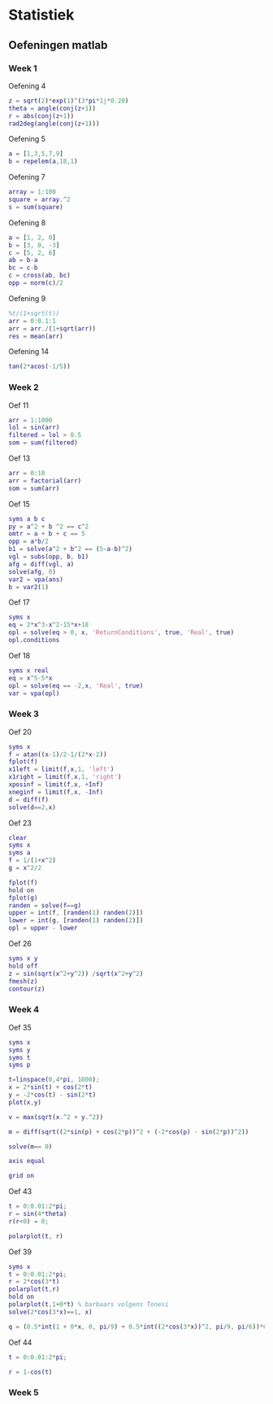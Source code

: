 # Statistiek





## Oefeningen matlab

### Week 1

Oefening 4

```matlab
z = sqrt(2)*exp(1)^(3*pi*1j*0.20)
theta = angle(conj(z+1))
r = abs(conj(z+1))
rad2deg(angle(conj(z+1)))
```

Oefening 5

```matlab
a = [1,3,5,7,9]
b = repelem(a,18,1)
```

Oefening 7

```matlab
array = 1:100
square = array.^2
s = sum(square)
```

Oefening 8

```matlab
a = [1, 2, 0]
b = [3, 0, -3]
c = [5, 2, 6]
ab = b-a
bc = c-b
c = cross(ab, bc)
opp = norm(c)/2
```

Oefening 9

```matlab
%t/(1+sqrt(t))
arr = 0:0.1:1
arr = arr./(1+sqrt(arr))
res = mean(arr)
```

Oefening 14

```matlab
tan(2*acos(-1/5))
```

### Week 2

Oef 11

```matlab
arr = 1:1000
lol = sin(arr)
filtered = lol > 0.5
som = sum(filtered)
```

Oef 13

```matlab
arr = 0:10
arr = factorial(arr)
som = sum(arr)
```

Oef 15

```matlab
syms a b c
py = a^2 + b ^2 == c^2
omtr = a + b + c == 5
opp = a*b/2
b1 = solve(a^2 + b^2 == (5-a-b)^2)
vgl = subs(opp, b, b1)
afg = diff(vgl, a)
solve(afg, 0)
var2 = vpa(ans)
b = var2(1)
```

Oef 17

```matlab
syms x 
eq = 2*x^3-x^2-15*x+18
opl = solve(eq > 0, x, 'ReturnConditions', true, 'Real', true)
opl.conditions
```

Oef 18

```matlab
syms x real
eq = x^5-5*x
opl = solve(eq == -2,x, 'Real', true)
var = vpa(opl)
```



### Week 3

Oef 20

```matlab
syms x
f = atan((x-1)/2-1/(2*x-2))
fplot(f)
x1left = limit(f,x,1, 'left')
x1right = limit(f,x,1, 'right')
xposinf = limit(f,x, +Inf)
xneginf = limit(f,x, -Inf)
d = diff(f)
solve(d==2,x)


```

Oef 23

```matlab
clear
syms x 
syms a 
f = 1/(1+x^2)
g = x^2/2
```



```matlab
fplot(f)
hold on
fplot(g)
randen = solve(f==g)
upper = int(f, [randen(1) randen(2)])
lower = int(g, [randen(1) randen(2)])
opl = upper - lower
```

Oef 26

```matlab
syms x y
hold off
z = sin(sqrt(x^2+y^2)) /sqrt(x^2+y^2)
fmesh(z)
contour(z)
```



### Week 4

Oef 35

```matlab
syms x
syms y
syms t
syms p

t=linspace(0,4*pi, 1000);
x = 2*sin(t) + cos(2*t)
y = -2*cos(t) - sin(2*t)
plot(x,y)

v = max(sqrt(x.^2 + y.^2))

m = diff(sqrt((2*sin(p) + cos(2*p))^2 + (-2*cos(p) - sin(2*p))^2))

solve(m== 0)

axis equal

grid on
```

Oef 43

```matlab
t = 0:0.01:2*pi;
r = sin(4*theta)
r(r<0) = 0;

polarplot(t, r)
```





Oef 39

```matlab
syms x
t = 0:0.01:2*pi;
r = 2*cos(3*t)
polarplot(t,r)
hold on
polarplot(t,1+0*t) % barbaars volgens Tonesi
solve(2*cos(3*x)==1, x)

q = (0.5*int(1 + 0*x, 0, pi/9) + 0.5*int((2*cos(3*x))^2, pi/9, pi/6))*6
```







Oef 44

```matlab
t = 0:0.01:2*pi;

r = 1-cos(t)
```



### Week 5

